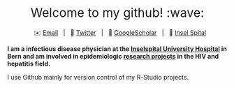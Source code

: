 <h1 style="font-weight:normal" align="center">
  &nbsp;Welcome to my github! :wave:&nbsp;
</h1>

<div align="center">

&nbsp;&nbsp;&nbsp;:envelope: [Email][Email]&nbsp;&nbsp;&nbsp;|&nbsp;&nbsp;&nbsp;:speech_balloon: [Twitter][Twitter]&nbsp;&nbsp;&nbsp;|&nbsp;&nbsp;&nbsp;:book: [GoogleScholar][GoogleScholar]&nbsp;&nbsp;&nbsp;|&nbsp;&nbsp;&nbsp;:hospital: [Insel Spital][Insel]

</div>

<!--
Quick Link
-->

[Twitter]:https://twitter.com/bsurial
[Email]:mailto:surial.bernard@gmail.com
[GoogleScholar]:https://scholar.google.ch/citations?user=kwwaPGUAAAAJ&hl=en
[Insel]:http://www.infektiologie.insel.ch/



**I am a infectious disease physician at the [Inselspital University Hospital][Insel] in Bern and am involved in epidemiologic [research projects][GoogleScholar] in the HIV and hepatitis field.**

I use Github mainly for version control of my R-Studio projects.

